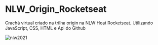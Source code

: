 # NLW_Origin_Rocketseat
Crachá virtual criado na trilha origin na NLW Heat Rocketseat.
Utilizando JavaScript, CSS, HTML e Api do Github

![nlw2021](https://user-images.githubusercontent.com/43585708/174883216-ea7687d0-3316-4a40-902a-9f29115366f3.png)
